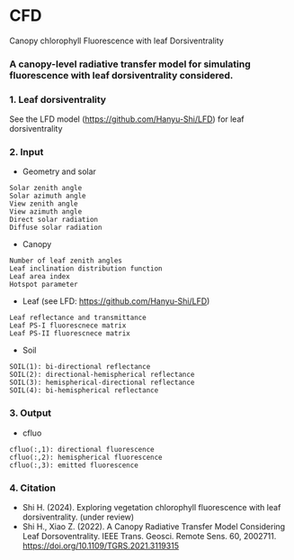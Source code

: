 # CFD
Canopy chlorophyll Fluorescence with leaf Dorsiventrality

### A canopy-level radiative transfer model for simulating fluorescence with leaf dorsiventrality considered.

### 1. Leaf dorsiventrality 

See the LFD model (https://github.com/Hanyu-Shi/LFD) for leaf dorsiventrality 

### 2. Input

* Geometry and solar
```
Solar zenith angle                    
Solar azimuth angle                    
View zenith angle                      
View azimuth angle 
Direct solar radiation                 
Diffuse solar radiation  
```

* Canopy
``` 
Number of leaf zenith angles         
Leaf inclination distribution function                       
Leaf area index                        
Hotspot parameter
```

* Leaf (see LFD: https://github.com/Hanyu-Shi/LFD)
``` 
Leaf reflectance and transmittance         
Leaf PS-I fluorescnece matrix       
Leaf PS-II fluorescnece matrix 
```

* Soil
``` 
SOIL(1): bi-directional reflectance
SOIL(2): directional-hemispherical reflectance
SOIL(3): hemispherical-directional reflectance
SOIL(4): bi-hemispherical reflectance
```




### 3. Output

* cfluo
```
cfluo(:,1): directional fluorescence 
cfluo(:,2): hemispherical fluorescence 
cfluo(:,3): emitted fluorescence 
```

### 4. Citation

* Shi H. (2024). Exploring vegetation chlorophyll fluorescence with leaf dorsiventrality. (under review)
* Shi H., Xiao Z. (2022). A Canopy Radiative Transfer Model Considering Leaf Dorsoventrality. IEEE Trans. Geosci. Remote Sens. 60, 2002711. https://doi.org/10.1109/TGRS.2021.3119315
